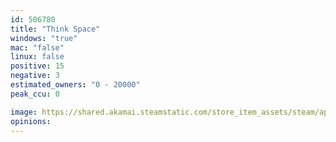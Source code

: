 ```yaml
---
id: 506780
title: "Think Space"
windows: "true"
mac: "false"
linux: false
positive: 15
negative: 3
estimated_owners: "0 - 20000"
peak_ccu: 0

image: https://shared.akamai.steamstatic.com/store_item_assets/steam/apps/506780/header.jpg?t=1498683356
opinions:
---
```

